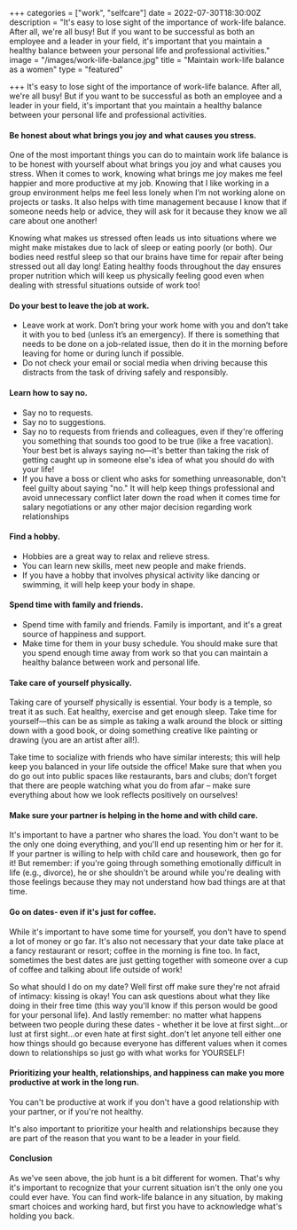 +++
categories = ["work", "selfcare"]
date = 2022-07-30T18:30:00Z
description = "It's easy to lose sight of the importance of work-life balance. After all, we're all busy! But if you want to be successful as both an employee and a leader in your field, it's important that you maintain a healthy balance between your personal life and professional activities."
image = "/images/work-life-balance.jpg"
title = "Maintain work-life balance as a women"
type = "featured"

+++
It's easy to lose sight of the importance of work-life balance. After all, we're all busy! But if you want to be successful as both an employee and a leader in your field, it's important that you maintain a healthy balance between your personal life and professional activities.

#### Be honest about what brings you joy and what causes you stress.

One of the most important things you can do to maintain work life balance is to be honest with yourself about what brings you joy and what causes you stress. When it comes to work, knowing what brings me joy makes me feel happier and more productive at my job. Knowing that I like working in a group environment helps me feel less lonely when I’m not working alone on projects or tasks. It also helps with time management because I know that if someone needs help or advice, they will ask for it because they know we all care about one another!

Knowing what makes us stressed often leads us into situations where we might make mistakes due to lack of sleep or eating poorly (or both). Our bodies need restful sleep so that our brains have time for repair after being stressed out all day long! Eating healthy foods throughout the day ensures proper nutrition which will keep us physically feeling good even when dealing with stressful situations outside of work too!

#### Do your best to leave the job at work.

* Leave work at work. Don’t bring your work home with you and don’t take it with you to bed (unless it’s an emergency). If there is something that needs to be done on a job-related issue, then do it in the morning before leaving for home or during lunch if possible.
* Do not check your email or social media when driving because this distracts from the task of driving safely and responsibly.

#### Learn how to say no.

* Say no to requests.
* Say no to suggestions.
* Say no to requests from friends and colleagues, even if they're offering you something that sounds too good to be true (like a free vacation). Your best bet is always saying no—it's better than taking the risk of getting caught up in someone else's idea of what you should do with your life!
* If you have a boss or client who asks for something unreasonable, don't feel guilty about saying "no." It will help keep things professional and avoid unnecessary conflict later down the road when it comes time for salary negotiations or any other major decision regarding work relationships

#### Find a hobby.

* Hobbies are a great way to relax and relieve stress.
* You can learn new skills, meet new people and make friends.
* If you have a hobby that involves physical activity like dancing or swimming, it will help keep your body in shape.

#### Spend time with family and friends.

* Spend time with family and friends. Family is important, and it's a great source of happiness and support.
* Make time for them in your busy schedule. You should make sure that you spend enough time away from work so that you can maintain a healthy balance between work and personal life.

#### Take care of yourself physically.

Taking care of yourself physically is essential. Your body is a temple, so treat it as such. Eat healthy, exercise and get enough sleep. Take time for yourself—this can be as simple as taking a walk around the block or sitting down with a good book, or doing something creative like painting or drawing (you are an artist after all!).

Take time to socialize with friends who have similar interests; this will help keep you balanced in your life outside the office! Make sure that when you do go out into public spaces like restaurants, bars and clubs; don’t forget that there are people watching what you do from afar – make sure everything about how we look reflects positively on ourselves!

#### Make sure your partner is helping in the home and with child care.

It's important to have a partner who shares the load. You don't want to be the only one doing everything, and you'll end up resenting him or her for it. If your partner is willing to help with child care and housework, then go for it! But remember: if you're going through something emotionally difficult in life (e.g., divorce), he or she shouldn't be around while you're dealing with those feelings because they may not understand how bad things are at that time.

#### Go on dates- even if it's just for coffee.

While it's important to have some time for yourself, you don't have to spend a lot of money or go far. It's also not necessary that your date take place at a fancy restaurant or resort; coffee in the morning is fine too. In fact, sometimes the best dates are just getting together with someone over a cup of coffee and talking about life outside of work!

So what should I do on my date? Well first off make sure they're not afraid of intimacy: kissing is okay! You can ask questions about what they like doing in their free time (this way you'll know if this person would be good for your personal life). And lastly remember: no matter what happens between two people during these dates - whether it be love at first sight...or lust at first sight...or even hate at first sight..don't let anyone tell either one how things should go because everyone has different values when it comes down to relationships so just go with what works for YOURSELF!

#### Prioritizing your health, relationships, and happiness can make you more productive at work in the long run.

You can't be productive at work if you don't have a good relationship with your partner, or if you're not healthy.

It's also important to prioritize your health and relationships because they are part of the reason that you want to be a leader in your field.

#### Conclusion

As we've seen above, the job hunt is a bit different for women. That's why it's important to recognize that your current situation isn't the only one you could ever have. You can find work-life balance in any situation, by making smart choices and working hard, but first you have to acknowledge what's holding you back.